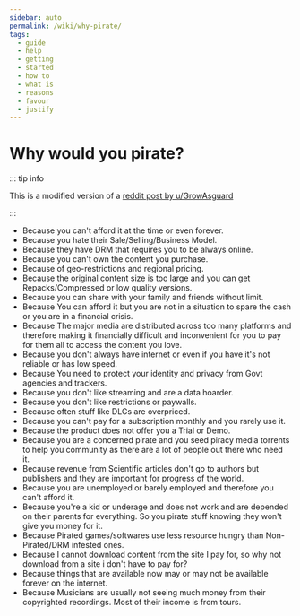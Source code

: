 ```yaml
---
sidebar: auto
permalink: /wiki/why-pirate/
tags:
  - guide
  - help
  - getting
  - started
  - how to
  - what is
  - reasons
  - favour
  - justify
---
```


# Why would you pirate?

::: tip info

This is a modified version of a [reddit post by u/GrowAsguard](https://www.reddit.com/r/Piracy/comments/givl0o/why_do_we_pirate_almost_all_reasons_found)

:::

- Because you can't afford it at the time or even forever.
- Because you hate their Sale/Selling/Business Model.
- Because they have DRM that requires you to be always online.
- Because you can't own the content you purchase.
- Because of geo-restrictions and regional pricing.
- Because the original content size is too large and you can get Repacks/Compressed or low quality versions.
- Because you can share with your family and friends without limit.
- Because You can afford it but you are not in a situation to spare the cash or you are in a financial crisis.
- Because The major media are distributed across too many platforms and therefore making it financially difficult and inconvenient for you to pay for them all to access the content you love.
- Because you don't always have internet or even if you have it's not reliable or has low speed.
- Because You need to protect your identity and privacy from Govt agencies and trackers.
- Because you don't like streaming and are a data hoarder.
- Because you don't like restrictions or paywalls.
- Because often stuff like DLCs are overpriced.
- Because you can't pay for a subscription monthly and you rarely use it.
- Because the product does not offer you a Trial or Demo.
- Because you are a concerned pirate and you seed piracy media torrents to help you community as there are a lot of people out there who need it.
- Because revenue from Scientific articles don't go to authors but publishers and they are important for progress of the world.
- Because you are unemployed or barely employed and therefore you can't afford it.
- Because you're a kid or underage and does not work and are depended on their parents for everything. So you pirate stuff knowing they won't give you money for it.
- Because Pirated games/softwares use less resource hungry than Non-Pirated/DRM infested ones.
- Because I cannot download content from the site I pay for, so why not download from a site i don't have to pay for?
- Because things that are available now may or may not be available forever on the internet.
- Because Musicians are usually not seeing much money from their copyrighted recordings. Most of their income is from tours.
